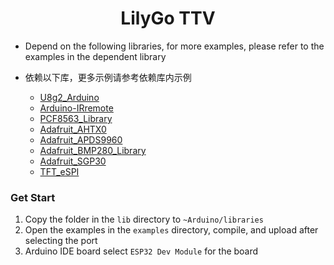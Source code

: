 <h1 align = "center">LilyGo TTV</h1>


* Depend on the following libraries, for more examples, please refer to the examples in the dependent library
*  依赖以下库，更多示例请参考依赖库内示例

   - [U8g2_Arduino](https://github.com/olikraus/U8g2_Arduino)
   - [Arduino-IRremote](https://github.com/lewisxhe/Arduino-IRremote)
   - [PCF8563_Library](https://github.com/lewisxhe/PCF8563_Library)
   - [Adafruit_AHTX0](https://github.com/adafruit/Adafruit_AHTX0)
   - [Adafruit_APDS9960](https://github.com/adafruit/Adafruit_APDS9960)
   - [Adafruit_BMP280_Library](https://github.com/adafruit/Adafruit_BMP280_Library)
   - [Adafruit_SGP30](https://github.com/adafruit/Adafruit_SGP30)
   - [TFT_eSPI](https://github.com/Bodmer/TFT_eSPI)

### Get Start
1. Copy the folder in the `lib` directory to `~Arduino/libraries`
2. Open the examples in the `examples` directory, compile, and upload after selecting the port
3. Arduino IDE board select `ESP32 Dev Module` for the board







